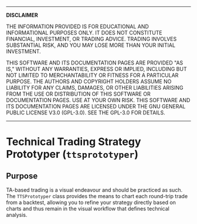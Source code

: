 
---

**DISCLAIMER**

THE INFORMATION PROVIDED IS FOR EDUCATIONAL AND INFORMATIONAL PURPOSES ONLY. IT DOES NOT CONSTITUTE FINANCIAL, INVESTMENT, OR TRADING ADVICE. TRADING INVOLVES SUBSTANTIAL RISK, AND YOU MAY LOSE MORE THAN YOUR INITIAL INVESTMENT.

THIS SOFTWARE AND ITS DOCUMENTATION PAGES ARE PROVIDED "AS IS," WITHOUT ANY WARRANTIES, EXPRESS OR IMPLIED, INCLUDING BUT NOT LIMITED TO MERCHANTABILITY OR FITNESS FOR A PARTICULAR PURPOSE. THE AUTHORS AND COPYRIGHT HOLDERS ASSUME NO LIABILITY FOR ANY CLAIMS, DAMAGES, OR OTHER LIABILITIES ARISING FROM THE USE OR DISTRIBUTION OF THIS SOFTWARE OR DOCUMENTATION PAGES. USE AT YOUR OWN RISK. THIS SOFTWARE AND ITS DOCUMENTATION PAGES ARE LICENSED UNDER THE GNU GENERAL PUBLIC LICENSE V3.0 (GPL-3.0). SEE THE GPL-3.0 FOR DETAILS.

---

# Technical Trading Strategy Prototyper (`ttsprototyper`)

## Purpose

TA-based trading is a visual endeavour and should be practiced as such.
The `TTSPrototyper` class provides the means to chart each round-trip trade from a backtest, allowing you to refine your strategy directly based on charts and thus remain in the visual workflow that defines technical analysis.